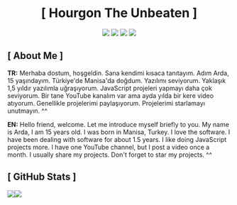   <h1 align="center">[ Hourgon The Unbeaten ]</h1>
<div align="center">
<a href="https://discord.com/users/694145077693382656" target"blank_"><img src="https://img.shields.io/badge/Hourgon%20-111111.svg?&style=for-the-badge&logo=discord&logoColor=white"></a>
<a href="https://discord.gg/N4Ze76Ukrk" target"blank_"><img src="https://img.shields.io/badge/Plotus%20-111111.svg?&style=for-the-badge&logo=discord&logoColor=white"></a>
<a href="https://github.com/HourgonJS" target"blank_"><img src="https://img.shields.io/badge/GitHub%20-111111.svg?&style=for-the-badge&logo=github&logoColor=white"></a>
<a href="https://twitter.com/hourgon_" target"blank_"><img src="https://img.shields.io/badge/Twitter%20-111111.svg?&style=for-the-badge&logo=twitter&logoColor=white"></a>
</div>

## [ About Me ]

**TR:** Merhaba dostum, hoşgeldin. Sana kendimi kısaca tanıtayım. Adım Arda, 15 yaşındayım. Türkiye'de Manisa'da doğdum. Yazılımı seviyorum. Yaklaşık 1,5 yıldır yazılımla uğraşıyorum. JavaScript projeleri yapmayı daha çok seviyorum. Bir tane YouTube kanalım var ama ayda yılda bir kere video atıyorum. Genellikle projelerimi paylaşıyorum. Projelerimi starlamayı unutmayın. ^^

**EN:** Hello friend, welcome. Let me introduce myself briefly to you. My name is Arda, I am 15 years old. I was born in Manisa, Turkey. I love the software. I have been dealing with software for about 1.5 years. I like doing JavaScript projects more. I have one YouTube channel, but I post a video once a month. I usually share my projects. Don't forget to star my projects. ^^

## [ GitHub Stats ]

  ![](https://komarev.com/ghpvc/?username=HourgonJS&color=grey)![](https://komarev.com/ghpvc/?username=berkegokce&label=Ziyaretçi%20Sayısı&color=grey)
